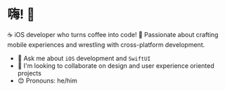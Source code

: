 # 嗨! 👋

☕ iOS developer who turns coffee into code! 📱 Passionate about crafting mobile experiences and wrestling with cross-platform development.

- 💬 Ask me about `iOS` development and `SwiftUI`
- 🤝 I'm looking to collaborate on design and user experience oriented projects
- 😊 Pronouns: he/him
